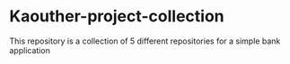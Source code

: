 # Kaouther-project-collection
This repository is a collection of 5 different repositories for a simple bank application
